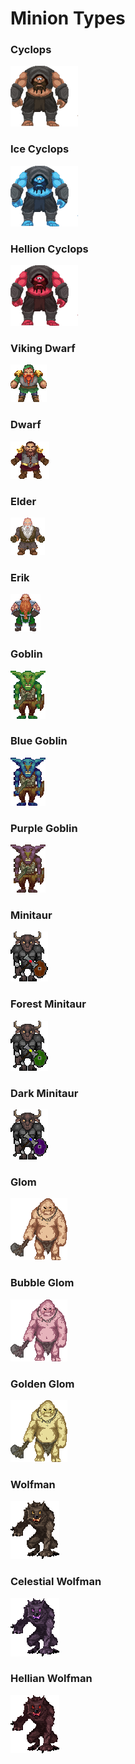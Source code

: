 # Minion Types

### Cyclops

![](<../../../.gitbook/assets/image (3).png>)

### Ice Cyclops

![](<../../../.gitbook/assets/image (18).png>)

### Hellion Cyclops

![](<../../../.gitbook/assets/image (8) (1).png>)

### Viking Dwarf

![](<../../../.gitbook/assets/image (9).png>)

### Dwarf

![](<../../../.gitbook/assets/image (32) (1).png>)

### Elder

![](<../../../.gitbook/assets/image (36).png>)

### Erik

![](<../../../.gitbook/assets/image (16).png>)

### Goblin

![](<../../../.gitbook/assets/image (40) (1).png>)

### Blue Goblin

![](<../../../.gitbook/assets/image (23) (1).png>)

### Purple Goblin

![](<../../../.gitbook/assets/image (4).png>)

### Minitaur

![](<../../../.gitbook/assets/image (13).png>)

### Forest Minitaur

![](<../../../.gitbook/assets/image (37).png>)

### Dark Minitaur

![](<../../../.gitbook/assets/image (15).png>)

### Glom

![](<../../../.gitbook/assets/image (31).png>)

### Bubble Glom

![](<../../../.gitbook/assets/image (7).png>)

### Golden Glom

![](<../../../.gitbook/assets/image (45).png>)

### Wolfman

![](<../../../.gitbook/assets/image (19).png>)

### Celestial Wolfman

![](<../../../.gitbook/assets/image (21) (1) (1).png>)

### Hellian Wolfman

![](<../../../.gitbook/assets/image (6).png>)
